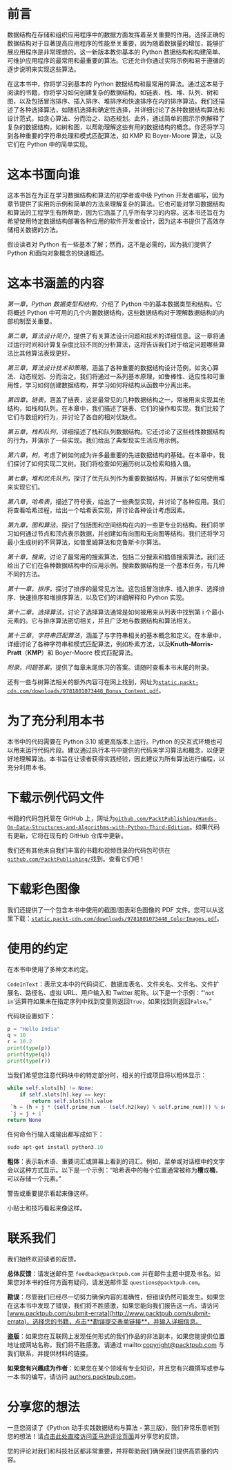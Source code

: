 # 前言

数据结构在存储和组织应用程序中的数据方面发挥着至关重要的作用。选择正确的数据结构对于显著提高应用程序的性能至关重要，因为随着数据量的增加，能够扩展应用程序是非常理想的。这一新版本教你基本的 Python 数据结构和构建简单、可维护应用程序的最常用和最重要的算法。它还允许你通过实际示例和易于遵循的逐步说明来实现这些算法。

在这本书中，你将学习到基本的 Python 数据结构和最常用的算法。通过这本易于阅读的书籍，你将学习如何创建复杂的数据结构，如链表、栈、堆、队列、树和图，以及包括冒泡排序、插入排序、堆排序和快速排序在内的排序算法。我们还描述了各种选择算法，如随机选择和确定性选择，并详细讨论了各种数据结构算法和设计范式，如贪心算法、分而治之、动态规划。此外，通过简单的图示示例解释了复杂的数据结构，如树和图，以帮助理解这些有用的数据结构的概念。你还将学习到各种重要的字符串处理和模式匹配算法，如 KMP 和 Boyer-Moore 算法，以及它们在 Python 中的简单实现。

# 这本书面向谁

这本书旨在为正在学习数据结构和算法的初学者或中级 Python 开发者编写，因为章节提供了实用的示例和简单的方法来理解复杂的算法。它也可能对学习数据结构和算法的工程学生有所帮助，因为它涵盖了几乎所有学习的内容。这本书还旨在为希望使用特定数据结构部署各种应用的软件开发者设计，因为这本书提供了高效存储相关数据的方法。

假设读者对 Python 有一些基本了解；然而，这不是必需的，因为我们提供了 Python 和面向对象概念的快速概述。

# 这本书涵盖的内容

*第一章*，*Python 数据类型和结构*，介绍了 Python 中的基本数据类型和结构。它将概述 Python 中可用的几个内置数据结构，这些数据结构对于理解数据结构的内部机制至关重要。

*第二章*，*算法设计简介*，提供了有关算法设计问题和技术的详细信息。这一章将通过运行时间和计算复杂度比较不同的分析算法，这将告诉我们对于给定问题哪些算法比其他算法表现更好。

*第三章*，*算法设计技术和策略*，涵盖了各种重要的数据结构设计范例，如贪心算法、动态规划、分而治之。我们将通过一系列基本原理，如鲁棒性、适应性和可重用性，学习如何创建数据结构，并学习如何将结构从函数中分离出来。

*第四章*，*链表*，涵盖了链表，这是最常见的几种数据结构之一，常被用来实现其他结构，如栈和队列。在本章中，我们描述了链表、它们的操作和实现。我们比较了它们与数组的行为，并讨论了各自的相对优缺点。

*第五章*，*栈和队列*，详细描述了栈和队列数据结构。它还讨论了这些线性数据结构的行为，并演示了一些实现。我们给出了典型现实生活应用示例。

*第六章*，*树*，考虑了树如何成为许多最重要的先进数据结构的基础。在本章中，我们探讨了如何实现二叉树。我们将检查如何遍历树以及检索和插入值。

*第七章*，*堆和优先队列*，探讨了优先队列作为重要数据结构，并展示了如何使用堆来实现它们。

*第八章*，*哈希表*，描述了符号表，给出了一些典型实现，并讨论了各种应用。我们将查看哈希过程，给出一个哈希表实现，并讨论各种设计考虑因素。

*第九章*，*图和算法*，探讨了包括图和空间结构在内的一些更专业的结构。我们将学习如何通过节点和顶点表示数据，并创建如有向图和无向图等结构。我们还将学习最小生成树的不同算法，如普里姆算法和克鲁斯卡尔算法。

*第十章*，*搜索*，讨论了最常用的搜索算法，包括二分搜索和插值搜索算法。我们还给出了它们在各种数据结构中的应用示例。搜索数据结构是一个基本任务，有几种不同的方法。

*第十一章*，*排序*，探讨了排序的最常见方法。这包括冒泡排序、插入排序、选择排序、快速排序和堆排序算法，以及它们的详细解释和 Python 实现。

*第十二章*，*选择算法*，讨论了选择算法通常是如何被用来从列表中找到第 i 个最小元素的。它与排序算法密切相关，并且广泛地与数据结构和算法相关。

*第十三章*，*字符串匹配算法*，涵盖了与字符串相关的基本概念和定义。在本章中，详细讨论了各种字符串和模式匹配算法，例如朴素方法，以及**Knuth-Morris-Pratt**（**KMP**）和 Boyer-Moore 模式匹配算法。

*附录*，*问题答案*，提供了每章末尾练习的答案。请随时查看本书末尾的附录。

还有一些与树算法相关的额外内容可在网上找到，网址为[`static.packt-cdn.com/downloads/9781801073448_Bonus_Content.pdf`](https://static.packt-cdn.com/downloads/9781801073448_Bonus_Content.pdf)。

# 为了充分利用本书

本书中的代码需要在 Python 3.10 或更高版本上运行。Python 的交互式环境也可以用来运行代码片段。建议通过执行本书中提供的代码来学习算法和概念，以便更好地理解算法。本书旨在让读者获得实践经验，因此建议为所有算法进行编程，以充分利用本书。

# 下载示例代码文件

书籍的代码包托管在 GitHub 上，网址为[`github.com/PacktPublishing/Hands-On-Data-Structures-and-Algorithms-with-Python-Third-Edition`](https://github.com/PacktPublishing/Hands-On-Data-Structures-and-Algorithms-with-Python-Third-Edition)。如果代码有更新，它将在现有的 GitHub 仓库中更新。

我们还有其他来自我们丰富的书籍和视频目录的代码包可供在[`github.com/PacktPublishing/`](https://github.com/PacktPublishing/)找到。查看它们吧！

# 下载彩色图像

我们还提供了一个包含本书中使用的截图/图表彩色图像的 PDF 文件。您可以从这里下载：[`static.packt-cdn.com/downloads/9781801073448_ColorImages.pdf`](https://static.packt-cdn.com/downloads/9781801073448_ColorImages.pdf)。

# 使用的约定

在本书中使用了多种文本约定。

`CodeInText`：表示文本中的代码词汇、数据库表名、文件夹名、文件名、文件扩展名、路径名、虚拟 URL、用户输入和 Twitter 昵称。以下是一个示例：“‘`not in`’运算符如果未在指定序列中找到变量则返回`True`，如果找到则返回`False`。”

代码块设置如下：

```py
p = "Hello India"
q = 10
r = 10.2
print(type(p))
print(type(q))
print(type(r)) 
```

当我们希望您注意代码块中的特定部分时，相关的行或项目将以粗体显示：

```py
while self.slots[h] != None:
    if self.slots[h].key == key:
        return self.slots[h].value
 `h = (h + j * (self.prime_num - (self.h2(key) % self.prime_num))) % self.size`
 `j = j + 1`
return None 
```

任何命令行输入或输出都写成如下：

```py
sudo apt-get install python3.10 
```

**粗体**：表示新术语、重要词汇或屏幕上看到的词汇。例如，菜单或对话框中的文字会以这种方式显示。以下是一个示例：“哈希表中的每个位置通常被称为**槽**或**桶**，可以存储一个元素。”

警告或重要提示看起来像这样。

小贴士和技巧看起来像这样。

# 联系我们

我们始终欢迎读者的反馈。

**总体反馈**：请发送邮件至 `feedback@packtpub.com` 并在邮件主题中提及书名。如果您对本书的任何方面有疑问，请发送邮件至 `questions@packtpub.com`。

**勘误**：尽管我们已经尽一切努力确保内容的准确性，但错误仍然可能发生。如果您在这本书中发现了错误，我们将不胜感激，如果您能向我们报告这一点。请访问[www.packtpub.com/submit-errata](http://www.packtpub.com/submit-errata)，选择您的书籍，点击**勘误提交表单链接**，并输入详细信息。

**盗版**：如果您在互联网上发现任何形式的我们作品的非法副本，如果您能提供位置地址或网站名称，我们将不胜感激。请通过 mailto:copyright@packtpub.com 与我们联系，并提供材料的链接。

**如果您有兴趣成为作者**：如果您在某个领域有专业知识，并且您有兴趣撰写或参与一本书的编写，请访问 [authors.packtpub.com](http://authors.packtpub.com)。

# 分享您的想法

一旦您阅读了《Python 动手实践数据结构与算法 - 第三版》，我们非常乐意听到您的想法！请[点击此处直接访问亚马逊评论页面](https://packt.link/r/1-801-07344-9)并分享您的反馈。

您的评论对我们和科技社区都非常重要，并将帮助我们确保我们提供高质量的内容。
